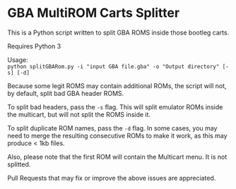 # GBA MultiROM Carts Splitter

This is a Python script written to split GBA ROMS inside those bootleg carts.

Requires Python 3

Usage:  
```python splitGBARom.py -i "input GBA file.gba" -o "Output directory" [-s] [-d]```

Because some legit ROMS may contain additional ROMs, the script will not, by default, split bad GBA header ROMS. 

To split bad headers, pass the `-s` flag. This will split emulator ROMs inside the multicart, but will not split the ROMS inside it.

To split duplicate ROM names, pass the `-d` flag. In some cases, you may need to merge the resulting consecutive ROMs to make it work, as this may produce < 1kb files.

Also, please note that the first ROM will contain the Multicart menu. It is not splitted.

Pull Requests that may fix or improve the above issues are appreciated.


